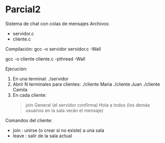 # Parcial2
Sistema de chat con colas de mensajes 
Archivos:
 - servidor.c
 - cliente.c

Compilación:
 gcc -o servidor servidor.c -Wall
 
 gcc -o cliente cliente.c -pthread -Wall

Ejecución:
 1) En una terminal: ./servidor
 2) Abrir N terminales para clientes:
    ./cliente Maria
    ./cliente Juan
    ./cliente Camila
 3) En cada cliente:
    > join General
    (el servidor confirma)
    > Hola a todos
    (los demás usuarios en la sala verán el mensaje)

Comandos del cliente:
 - join <sala>   : unirse (o crear si no existe) a una sala
 - leave         : salir de la sala actual
 

